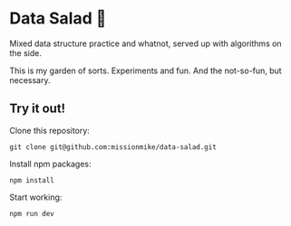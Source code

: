 # Data Salad 🥗

Mixed data structure practice and whatnot, served up with algorithms on the side.

This is my garden of sorts. Experiments and fun. And the not-so-fun, but necessary.

## Try it out!

Clone this repository:

```
git clone git@github.com:missionmike/data-salad.git
```

Install npm packages:

```
npm install
```

Start working:

```
npm run dev
```
